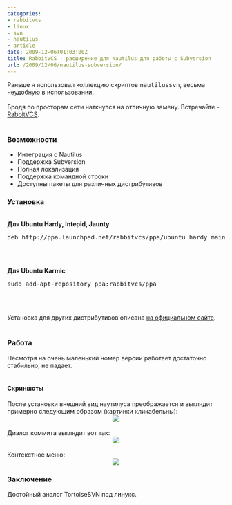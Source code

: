 ```yaml
---
categories:
- rabbitvcs
- linux
- svn
- nautilus
- article
date: 2009-12-06T01:03:00Z
title: RabbitVCS - расширение для Nautilus для работы с Subversion
url: /2009/12/06/nautilus-subversion/
---
```


<div class='post'>
Раньше я использовал коллекцию скриптов <tt>nautilussvn</tt>, весьма неудобную в использовании.<br />
<br />
Бродя по просторам сети наткнулся на отличную замену. Встречайте - <a href="http://rabbitvcs.org/">RabbitVCS</a>.<br />
<br />
<h3>Возможности</h3><ul><li>Интеграция с Nautilus</li>
<li>Поддержка Subversion</li>
<li>Полная локализация</li>
<li>Поддержка командной строки</li>
<li>Доступны пакеты для различных дистрибутивов</li>
</ul><h3>Установка</h3><br />
<strong>Для Ubuntu Hardy, Intepid, Jaunty</strong><br />
<pre class="brush:bash;">deb http://ppa.launchpad.net/rabbitvcs/ppa/ubuntu hardy main

</pre><br />
<strong>Для Ubuntu Karmic</strong><br />
<pre class="brush:bash;">sudo add-apt-repository ppa:rabbitvcs/ppa

</pre><br />
Установка для других дистрибутивов описана <a href="http://wiki.rabbitvcs.org/wiki/download">на официальном сайте</a>.<br />
<br />
<h3>Работа</h3>Несмотря на очень маленький номер версии работает достаточно стабильно, не падает.<br />
<br />
<h4>Скриншоты</h4>После установки внешний вид наутилуса преображается и выглядит примерно следующим образом (картинки кликабельны):<br />
<div class="separator" style="clear: both; text-align: center;"><a href="http://2.bp.blogspot.com/_y8p0_dtMJ38/Sxqtltez5bI/AAAAAAAAAtk/KUPsnbkZTNU/s1600-h/Screenshot-Delicious+-+administrilo+de+dosieroj.png" imageanchor="1" style="margin-left: 1em; margin-right: 1em;"><img border="0" src="http://2.bp.blogspot.com/_y8p0_dtMJ38/Sxqtltez5bI/AAAAAAAAAtk/KUPsnbkZTNU/s320/Screenshot-Delicious+-+administrilo+de+dosieroj.png" /></a><br />
</div><br />
Диалог коммита выглядит вот так:<br />
<div class="separator" style="clear: both; text-align: center;"><a href="http://4.bp.blogspot.com/_y8p0_dtMJ38/Sxqt9y_wAbI/AAAAAAAAAts/YMfhdkKJ_Ck/s1600-h/Screenshot-1.png" imageanchor="1" style="margin-left: 1em; margin-right: 1em;"><img border="0" src="http://4.bp.blogspot.com/_y8p0_dtMJ38/Sxqt9y_wAbI/AAAAAAAAAts/YMfhdkKJ_Ck/s320/Screenshot-1.png" /></a><br />
</div><br />
Контекстное меню:<br />
<div class="separator" style="clear: both; text-align: center;"><a href="http://2.bp.blogspot.com/_y8p0_dtMJ38/SxqwIz8iOfI/AAAAAAAAAt0/bDLo2ZIzpKY/s1600-h/Screenshot-2.png" imageanchor="1" style="margin-left: 1em; margin-right: 1em;"><img border="0" src="http://2.bp.blogspot.com/_y8p0_dtMJ38/SxqwIz8iOfI/AAAAAAAAAt0/bDLo2ZIzpKY/s320/Screenshot-2.png" /></a><br />
</div><h3>Заключение</h3>Достойный аналог TortoiseSVN под линукс.</div>
